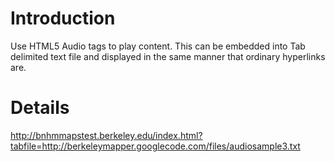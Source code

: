 # Introduction #

Use HTML5 Audio tags to play content.  This can be embedded into Tab delimited text file and displayed in the same manner that ordinary hyperlinks are.

# Details #

<a href='http://bnhmmapstest.berkeley.edu/index.html?tabfile=http://berkeleymapper.googlecode.com/files/audiosample3.txt'><a href='http://bnhmmapstest.berkeley.edu/index.html?tabfile=http://berkeleymapper.googlecode.com/files/audiosample3.txt'>http://bnhmmapstest.berkeley.edu/index.html?tabfile=http://berkeleymapper.googlecode.com/files/audiosample3.txt</a></a>